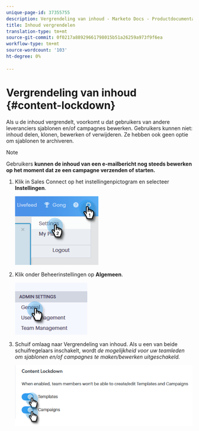 ```yaml
---
unique-page-id: 37355755
description: Vergrendeling van inhoud - Marketo Docs - Productdocumentatie
title: Inhoud vergrendelen
translation-type: tm+mt
source-git-commit: 0f0217a88929661798015b51a26259a973f9f6ea
workflow-type: tm+mt
source-wordcount: '103'
ht-degree: 0%

---
```



# Vergrendeling van inhoud {#content-lockdown}

Als u de inhoud vergrendelt, voorkomt u dat gebruikers van andere leveranciers sjablonen en/of campagnes bewerken. Gebruikers kunnen niet: inhoud delen, klonen, bewerken of verwijderen. Ze hebben ook geen optie om sjablonen te archiveren.

>[!NOTE]
>
>Gebruikers **kunnen de inhoud van een e-mailbericht nog steeds bewerken op het moment dat ze een campagne verzenden of starten.**

1. Klik in Sales Connect op het instellingenpictogram en selecteer **Instellingen**.

   ![](assets/one-4.png)

1. Klik onder Beheerinstellingen op **Algemeen**.

   ![](assets/two-4.png)

1. Schuif omlaag naar Vergrendeling van inhoud. Als u een van beide schuifregelaars inschakelt, wordt _de mogelijkheid voor uw teamleden om sjablonen en/of campagnes te maken/bewerken uitgeschakeld._

   ![](assets/three-4.png)
